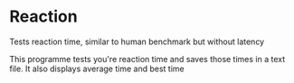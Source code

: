 # Reaction
Tests reaction time, similar to human benchmark but without latency

This programme tests you're reaction time and saves those times in a text file. It also displays average time and best time
